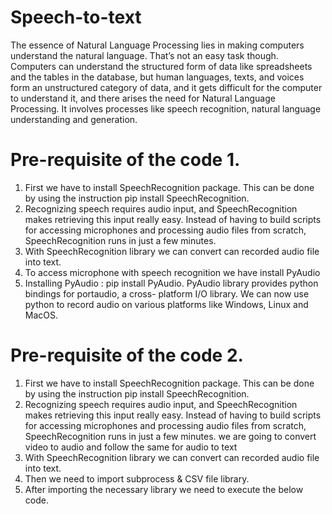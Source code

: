 # Speech-to-text
The essence of Natural Language Processing lies in making computers understand the natural language. That’s not an easy task though. Computers can understand the structured form of data like spreadsheets and the tables in the database, but human languages, texts, and voices form an unstructured category of data, and it gets difficult for the computer to understand it, and there arises the need for Natural Language Processing.  It involves processes like speech recognition, natural language understanding and generation. 

# Pre-requisite of the code 1.
1.	First we have to install SpeechRecognition package. This can be done by using the instruction pip install             SpeechRecognition.
2.	Recognizing speech requires audio input, and SpeechRecognition makes retrieving this input really easy. Instead      of having to build scripts for accessing microphones and processing audio files from scratch, SpeechRecognition      runs in just a few minutes.
3.	With SpeechRecognition library we can convert can recorded audio file into text.
4.	To access microphone with speech recognition we have install PyAudio
5.	Installing PyAudio : pip install PyAudio. PyAudio library provides python bindings for portaudio, a cross-           platform I/O library. We can now use python to record audio on various platforms like Windows, Linux and MacOS.

# Pre-requisite of the code 2.
1.	First we have to install SpeechRecognition package. This can be done by using the instruction pip install             SpeechRecognition.
2.	Recognizing speech requires audio input, and SpeechRecognition makes retrieving this input really easy. Instead      of having to build scripts for accessing microphones and processing audio files from scratch, SpeechRecognition      runs in just a few minutes. we are going to convert video to audio and follow the same for audio to text
3.	With SpeechRecognition library we can convert can recorded audio file into text.
4.	Then we need to import subprocess & CSV file library.
5.  After importing the necessary library we need to execute the below code.
